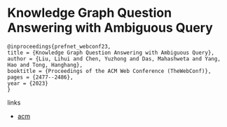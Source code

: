# Knowledge Graph Question Answering with Ambiguous Query

```
@inproceedings{prefnet_webconf23,
title = {Knowledge Graph Question Answering with Ambiguous Query},
author = {Liu, Lihui and Chen, Yuzhong and Das, Mahashweta and Yang, Hao and Tong, Hanghang},
booktitle = {Proceedings of the ACM Web Conference (TheWebConf)},
pages = {2477--2486},
year = {2023}
}
```

links
- [acm](https://dl.acm.org/doi/10.1145/3543507.3583316)
